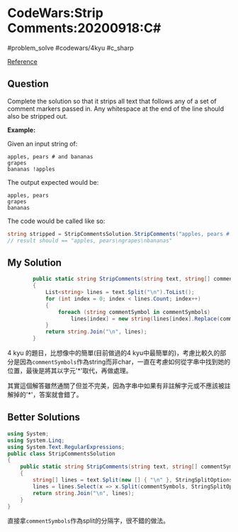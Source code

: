 # CodeWars:Strip Comments:20200918:C\#

#problem_solve #codewars/4kyu #c_sharp

[Reference](https://www.codewars.com/kata/51c8e37cee245da6b40000bd/csharp)

## Question

Complete the solution so that it strips all text that follows any of a set of comment markers passed in. Any whitespace at the end of the line should also be stripped out.

**Example:**

Given an input string of:

```
apples, pears # and bananas
grapes
bananas !apples
```

The output expected would be:

```
apples, pears
grapes
bananas
```

The code would be called like so:

```csharp
string stripped = StripCommentsSolution.StripComments("apples, pears # and bananas\ngrapes\nbananas !apples", new [] { "#", "!" })
// result should == "apples, pears\ngrapes\nbananas"
```

## My Solution

```C#
        public static string StripComments(string text, string[] commentSymbols)
        {
            List<string> lines = text.Split("\n").ToList();
            for (int index = 0; index < lines.Count; index++)
            {
                foreach (string commentSymbol in commentSymbols)
                    lines[index] = new string(lines[index].Replace(commentSymbol, "#").ToCharArray().TakeWhile(c => c != '#').ToArray()).TrimEnd(' ');
            }
            return string.Join("\n", lines);
        }
```

4 kyu 的題目，比想像中的簡單(目前做過的4 kyu中最簡單的)，考慮比較久的部分是因為`commentSymbols`作為string而非char，一直在考慮如何從字串中找到她的位置，最後是將其以字元'*'取代，再做處理。

其實這個解答雖然通關了但並不完美，因為字串中如果有非註解字元或不應該被註解掉的'*'，答案就會錯了。

## Better Solutions

```C#
using System;
using System.Linq;
using System.Text.RegularExpressions;
public class StripCommentsSolution
{
    public static string StripComments(string text, string[] commentSymbols)
    {
        string[] lines = text.Split(new [] { "\n" }, StringSplitOptions.None);
        lines = lines.Select(x => x.Split(commentSymbols, StringSplitOptions.None).First().TrimEnd()).ToArray();
        return string.Join("\n", lines);
    }
}
```

直接拿`commentSymbols`作為split的分隔字，很不錯的做法。
